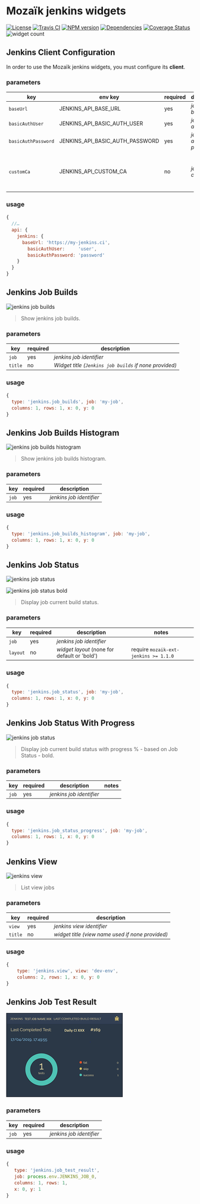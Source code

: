# Mozaïk jenkins widgets

[![License][license-image]][license-url]
[![Travis CI][travis-image]][travis-url]
[![NPM version][npm-image]][npm-url]
[![Dependencies][gemnasium-image]][gemnasium-url]
[![Coverage Status][coverage-image]][coverage-url]
![widget count][widget-count-image]

## Jenkins Client Configuration

In order to use the Mozaïk jenkins widgets, you must configure its **client**.

### parameters

key                 | env key                         | required | description             | notes
--------------------|---------------------------------|----------|-------------------------|-----------------------------------------------
`baseUrl`           | JENKINS_API_BASE_URL            | yes      | *jenkins base url*      |
`basicAuthUser`     | JENKINS_API_BASIC_AUTH_USER     | yes      | *jenkins auth user*     |
`basicAuthPassword` | JENKINS_API_BASIC_AUTH_PASSWORD | yes      | *jenkins auth password* |
`customCa`          | JENKINS_API_CUSTOM_CA           | no       | *jenkins certificate*   | require `mozaik-ext-jenkins >= 1.1.0`

### usage

```javascript
{
  //…
  api: {
    jenkins: {
      baseUrl: 'https://my-jenkins.ci',
        basicAuthUser:     'user',
        basicAuthPassword: 'password'
    }
  }
}
```



## Jenkins Job Builds

![jenkins job builds](https://raw.githubusercontent.com/plouc/mozaik-ext-jenkins/master/preview/jenkins.job_builds.png)

> Show jenkins job builds.

### parameters

key     | required | description
--------|----------|---------------
`job`   | yes      | *jenkins job identifier*
`title` | no       | *Widget title (`Jenkins job builds` if none provided)*

### usage

```javascript
{
  type: 'jenkins.job_builds', job: 'my-job',
  columns: 1, rows: 1, x: 0, y: 0
}
```



## Jenkins Job Builds Histogram

![jenkins job builds histogram](https://raw.githubusercontent.com/plouc/mozaik-ext-jenkins/master/preview/jenkins.job_builds_histogram.png)

> Show jenkins job builds histogram.

### parameters

key   | required | description
------|----------|---------------
`job` | yes      | *jenkins job identifier*

### usage

```javascript
{
  type: 'jenkins.job_builds_histogram', job: 'my-job',
  columns: 1, rows: 1, x: 0, y: 0
}
```



## Jenkins Job Status

![jenkins job status](https://raw.githubusercontent.com/plouc/mozaik-ext-jenkins/master/preview/jenkins.job_status.png)

![jenkins job status bold](https://raw.githubusercontent.com/plouc/mozaik-ext-jenkins/master/preview/jenkins.job_status_bold.png)

> Display job current build status.

### parameters

key      | required |description                                   | notes
---------|----------|----------------------------------------------|-----------------------------------------
`job`    | yes      | *jenkins job identifier*                     |
`layout` | no       | *widget layout* (none for default or 'bold') | require `mozaik-ext-jenkins >= 1.1.0`

### usage

```javascript
{
  type: 'jenkins.job_status', job: 'my-job',
  columns: 1, rows: 1, x: 0, y: 0
}
```


## Jenkins Job Status With Progress

![jenkins job status](./preview/jenkins.job_status_progress.png)

> Display job current build status with progress % - based on Job Status - bold.

### parameters

key      | required |description                                   | notes
---------|----------|----------------------------------------------|-----------------------------------------
`job`    | yes      | *jenkins job identifier*                     |

### usage

```javascript
{
  type: 'jenkins.job_status_progress', job: 'my-job',
  columns: 1, rows: 1, x: 0, y: 0
}
```


## Jenkins View

![jenkins view](https://raw.githubusercontent.com/plouc/mozaik-ext-jenkins/master/preview/jenkins.view.png)

> List view jobs

### parameters

key     | required | description
--------|----------|---------------
`view`  | yes      | *jenkins view identifier*
`title` | no       | *widget title (view name used if none provided)*

### usage

```javascript
{
    type: 'jenkins.view', view: 'dev-env',
    columns: 2, rows: 1, x: 0, y: 0
}
```


## Jenkins Job Test Result

![jenkins job test result](./preview/jenkins.job_test_result.png)

### parameters

key    | required | description
-------|----------|--------------
`job`  | yes      | *jenkins job identifier*

### usage

```javascript
{
   type: 'jenkins.job_test_result',
   job: process.env.JENKINS_JOB_0,
   columns: 1, rows: 1,
   x: 0, y: 1
}
```



[license-image]: https://img.shields.io/github/license/plouc/mozaik-ext-jenkins.svg?style=flat-square
[license-url]: https://github.com/plouc/mozaik-ext-jenkins/blob/master/LICENSE.md
[travis-image]: https://img.shields.io/travis/plouc/mozaik-ext-jenkins.svg?style=flat-square
[travis-url]: https://travis-ci.org/plouc/mozaik-ext-jenkins
[npm-image]: https://img.shields.io/npm/v/mozaik-ext-jenkins.svg?style=flat-square
[npm-url]: https://www.npmjs.com/package/mozaik-ext-jenkins
[gemnasium-image]: https://img.shields.io/gemnasium/plouc/mozaik-ext-jenkins.svg?style=flat-square
[gemnasium-url]: https://gemnasium.com/plouc/mozaik-ext-jenkins
[coverage-image]: https://img.shields.io/coveralls/plouc/mozaik-ext-jenkins.svg?style=flat-square
[coverage-url]: https://coveralls.io/github/plouc/mozaik-ext-jenkins
[widget-count-image]: https://img.shields.io/badge/widgets-x4-green.svg?style=flat-square
